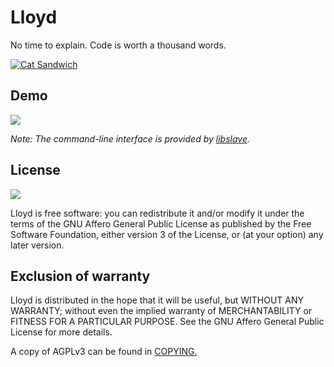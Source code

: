 # Lloyd

No time to explain. Code is worth a thousand words.

[![Cat Sandwich](http://i.imgur.com/ybgSf4L.jpg)](src/include/cat_sandwich.h)

## Demo

[![](http://img.youtube.com/vi/tVK_OvX9Xn4/0.jpg)](http://www.youtube.com/watch?v=tVK_OvX9Xn4)

*Note: The command-line interface is provided by [libslave](https://github.com/n2liquid/slave).*

## License

![](https://www.gnu.org/graphics/agplv3-155x51.png)

Lloyd is free software: you can redistribute it and/or modify it under the terms of the GNU Affero General Public License as published by the Free Software Foundation, either version 3 of the License, or (at your option) any later version.

## Exclusion of warranty

Lloyd is distributed in the hope that it will be useful, but WITHOUT ANY WARRANTY; without even the implied warranty of MERCHANTABILITY or FITNESS FOR A PARTICULAR PURPOSE. See the GNU Affero General Public License for more details.

A copy of AGPLv3 can be found in [COPYING.](COPYING)
